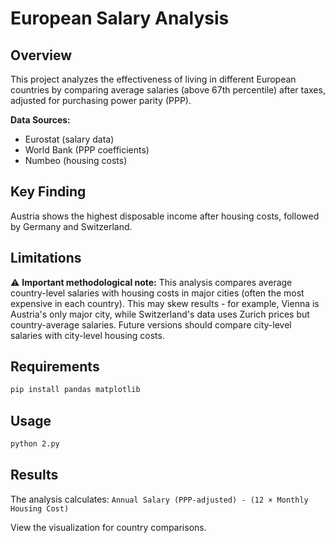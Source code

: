 # European Salary Analysis

## Overview
This project analyzes the effectiveness of living in different European countries by comparing average salaries (above 67th percentile) after taxes, adjusted for purchasing power parity (PPP).

**Data Sources:**
- Eurostat (salary data)
- World Bank (PPP coefficients)
- Numbeo (housing costs)

## Key Finding
Austria shows the highest disposable income after housing costs, followed by Germany and Switzerland.

## Limitations
⚠️ **Important methodological note:** This analysis compares average country-level salaries with housing costs in major cities (often the most expensive in each country). This may skew results - for example, Vienna is Austria's only major city, while Switzerland's data uses Zurich prices but country-average salaries. Future versions should compare city-level salaries with city-level housing costs.

## Requirements
```bash
pip install pandas matplotlib
```

## Usage
```bash
python 2.py  
```

## Results
The analysis calculates: `Annual Salary (PPP-adjusted) - (12 × Monthly Housing Cost)`

View the visualization for country comparisons.

